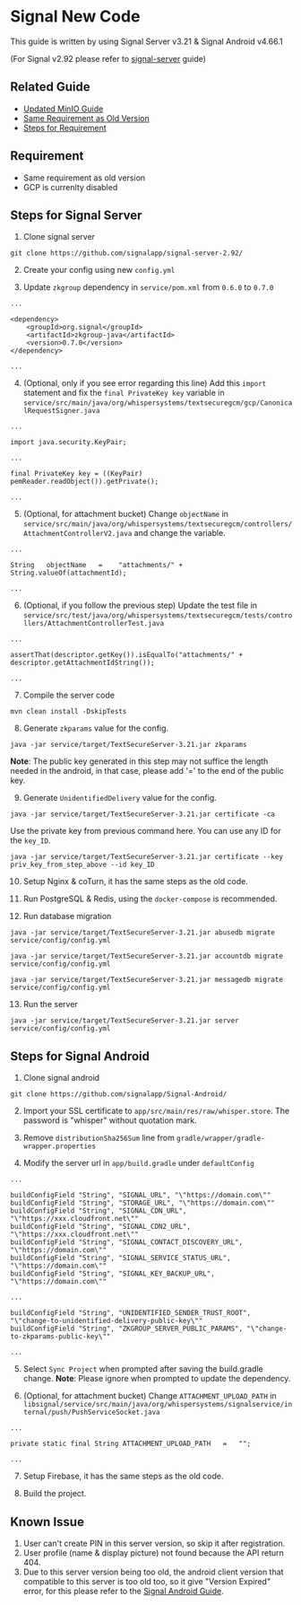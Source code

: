 # Signal New Code
This guide is written by using Signal Server v3.21 & Signal Android v4.66.1

(For Signal v2.92 please refer to [signal-server](../signal-server-2.92/) guide)

## Related Guide
* [Updated MinIO Guide](./MINIO.md)
* [Same Requirement as Old Version](../signal-server-2.92/)
* [Steps for Requirement](../signal-server-2.92/DEPENDENCIES.md)

## Requirement
* Same requirement as old version
* GCP is currenlty disabled

## Steps for Signal Server

1. Clone signal server

```
git clone https://github.com/signalapp/signal-server-2.92/
```

2. Create your config using new `config.yml`

3. Update `zkgroup` dependency in `service/pom.xml` from `0.6.0` to `0.7.0`

```
...

<dependency>
    <groupId>org.signal</groupId>
    <artifactId>zkgroup-java</artifactId>
    <version>0.7.0</version>
</dependency>

...
```

4. (Optional, only if you see error regarding this line) Add this `import` statement and fix the `final PrivateKey key` variable in `service/src/main/java/org/whispersystems/textsecuregcm/gcp/CanonicalRequestSigner.java`

```
...

import java.security.KeyPair;

...

final PrivateKey key = ((KeyPair) pemReader.readObject()).getPrivate();

...
```

5. (Optional, for attachment bucket) Change `objectName` in `service/src/main/java/org/whispersystems/textsecuregcm/controllers/AttachmentControllerV2.java` and change the variable.

```
...

String   objectName   =    "attachments/" + String.valueOf(attachmentId);

...
```

6. (Optional, if you follow the previous step) Update the test file in `service/src/test/java/org/whispersystems/textsecuregcm/tests/controllers/AttachmentControllerTest.java` 

```
...

assertThat(descriptor.getKey()).isEqualTo("attachments/" + descriptor.getAttachmentIdString());

...
```

7. Compile the server code

```
mvn clean install -DskipTests
```

8. Generate `zkparams` value for the config.

```
java -jar service/target/TextSecureServer-3.21.jar zkparams
```

**Note**: The public key generated in this step may not suffice the length needed in the android, in that case, please add '=' to the end of the public key.

9. Generate `UnidentifiedDelivery` value for the config.

```
java -jar service/target/TextSecureServer-3.21.jar certificate -ca
```

Use the private key from previous command here. You can use any ID for the `key_ID`.

```
java -jar service/target/TextSecureServer-3.21.jar certificate --key priv_key_from_step_above --id key_ID
```

10. Setup Nginx & coTurn, it has the same steps as the old code.

11. Run PostgreSQL & Redis, using the `docker-compose` is recommended.

12. Run database migration

```
java -jar service/target/TextSecureServer-3.21.jar abusedb migrate service/config/config.yml

java -jar service/target/TextSecureServer-3.21.jar accountdb migrate service/config/config.yml

java -jar service/target/TextSecureServer-3.21.jar messagedb migrate service/config/config.yml
```

13. Run the server

```
java -jar service/target/TextSecureServer-3.21.jar server service/config/config.yml
```

## Steps for Signal Android

1. Clone signal android

```
git clone https://github.com/signalapp/Signal-Android/
```

2. Import your SSL certificate to `app/src/main/res/raw/whisper.store`. The password is "whisper" without quotation mark.

3. Remove `distributionSha256Sum` line from `gradle/wrapper/gradle-wrapper.properties`

4. Modify the server url in `app/build.gradle` under `defaultConfig`

```
...

buildConfigField "String", "SIGNAL_URL", "\"https://domain.com\""
buildConfigField "String", "STORAGE_URL", "\"https://domain.com\""
buildConfigField "String", "SIGNAL_CDN_URL", "\"https://xxx.cloudfront.net\""
buildConfigField "String", "SIGNAL_CDN2_URL", "\"https://xxx.cloudfront.net\""
buildConfigField "String", "SIGNAL_CONTACT_DISCOVERY_URL", "\"https://domain.com\""
buildConfigField "String", "SIGNAL_SERVICE_STATUS_URL", "\"https://domain.com\""
buildConfigField "String", "SIGNAL_KEY_BACKUP_URL", "\"https://domain.com\""

...

buildConfigField "String", "UNIDENTIFIED_SENDER_TRUST_ROOT", "\"change-to-unidentified-delivery-public-key\""
buildConfigField "String", "ZKGROUP_SERVER_PUBLIC_PARAMS", "\"change-to-zkparams-public-key\""
        
...
```

5. Select `Sync Project` when prompted after saving the build.gradle change. **Note**: Please ignore when prompted to update the dependency.

6. (Optional, for attachment bucket) Change `ATTACHMENT_UPLOAD_PATH`  in `libsignal/service/src/main/java/org/whispersystems/signalservice/internal/push/PushServiceSocket.java`

```
...

private static final String ATTACHMENT_UPLOAD_PATH   =   "";

...
```

7. Setup Firebase, it has the same steps as the old code.

8. Build the project.

## Known Issue
1. User can't create PIN in this server version, so skip it after registration.
2. User profile (name & display picture) not found because the API return 404.
3. Due to this server version being too old, the android client version that compatible to this server is too old too, so it give "Version Expired" error, for this please refer to the [Signal Android Guide](../signal-android/README.md).